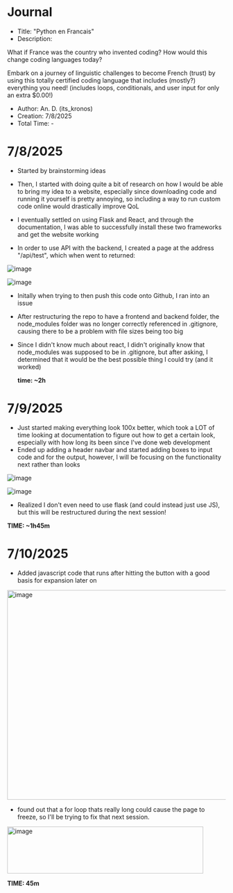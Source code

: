 # Journal

- Title: "Python en Francais"
- Description:

What if France was the country who invented coding? How would this change coding languages today?

Embark on a journey of linguistic challenges to become French (trust) by using this totally certified coding language that includes (mostly?) everything you need! (includes loops, conditionals, and user input for only an extra $0.00!)

- Author: An. D. (its_kronos)
- Creation: 7/8/2025
- Total Time: - 

# 7/8/2025

- Started by brainstorming ideas
- Then, I started with doing quite a bit of research on how I would be able to bring my idea to a website, especially since downloading code and running it yourself is pretty annoying,
so including a way to run custom code online would drastically improve QoL

- I eventually settled on using Flask and React, and through the documentation, I was able to successfully install these two frameworks and get the website working
- In order to use API with the backend, I created a page at the address "/api/test", which when went to returned:

![image](https://github.com/user-attachments/assets/e33eb582-ae8d-455b-97ce-dcf5906ff6ae)

![image](https://github.com/user-attachments/assets/c3e22d18-707f-4bf2-8edd-bcde3c9f1451)

- Initally when trying to then push this code onto Github, I ran into an issue
- After restructuring the repo to have a frontend and backend folder, the node_modules folder was no longer correctly referenced in .gitignore, causing there to be a problem with file sizes being too big
- Since I didn't know much about react, I didn't originally know that node_modules was supposed to be in .gitignore, but after asking, I determined that it would be the best possible thing I could try (and it worked)


  **time: ~2h**

# 7/9/2025

- Just started making everything look 100x better, which took a LOT of time looking at documentation to figure out how to get a certain look, especially with how long its been since I've done web development
- Ended up adding a header navbar and started adding boxes to input code and for the output, however, I will be focusing on the functionality next rather than looks

![image](https://github.com/user-attachments/assets/9ae865dd-7496-4e38-99b5-28fdd8747748)

![image](https://github.com/user-attachments/assets/ff0b4b17-6725-4b69-892e-1b3ce1e5edf7)

- Realized I don't even need to use flask (and could instead just use JS), but this will be restructured during the next session!

**TIME: ~1h45m**

# 7/10/2025

- Added javascript code that runs after hitting the button with a good basis for expansion later on

<img width="981" height="483" alt="image" src="https://github.com/user-attachments/assets/b01669ef-4b20-4d4a-b9cf-210a2f47e8c2" />

 
- found out that a for loop thats really long could cause the page to freeze, so I'll be trying to fix that next session.

<img width="452" height="108" alt="image" src="https://github.com/user-attachments/assets/39ed2fff-bc26-478a-b6de-2d6a44ea223a" />

 **TIME: 45m**




